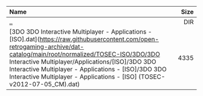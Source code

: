 |Name|Size|
|:---|---:|
|[..](../index.html)|DIR|
|[3DO 3DO Interactive Multiplayer - Applications - [ISO].dat](https://raw.githubusercontent.com/open-retrogaming-archive/dat-catalog/main/root/normalized/TOSEC-ISO/3DO/3DO Interactive Multiplayer/Applications/[ISO]/3DO 3DO Interactive Multiplayer - Applications - [ISO]/3DO 3DO Interactive Multiplayer - Applications - [ISO] (TOSEC-v2012-07-05_CM).dat)|4335|

